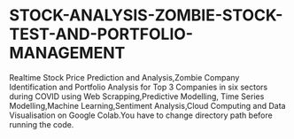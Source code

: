 # STOCK-ANALYSIS-ZOMBIE-STOCK-TEST-AND-PORTFOLIO-MANAGEMENT
Realtime Stock Price Prediction and Analysis,Zombie Company Identification and Portfolio Analysis for Top 3 Companies in six sectors during COVID using Web Scrapping,Predictive Modelling, Time Series Modelling,Machine Learning,Sentiment Analysis,Cloud Computing and Data Visualisation on Google Colab.You have to change directory path before running the code.
